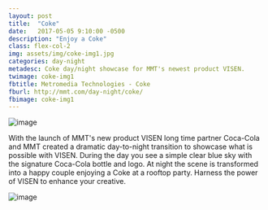 ```yaml
---
layout: post
title:  "Coke"
date:   2017-05-05 9:10:00 -0500
description: "Enjoy a Coke"
class: flex-col-2
img: assets/img/coke-img1.jpg
categories: day-night
metadesc: Coke day/night showcase for MMT's newest product VISEN.
twimage: coke-img1
fbtitle: Metromedia Technologies - Coke
fburl: http://mmt.com/day-night/coke/
fbimage: coke-img1
---
```

![image](../../assets/img/coke-daynight-hero.jpg "Coke Day/Night")

<span>W</span>ith the launch of MMT's new product VISEN long time partner Coca-Cola and MMT created a dramatic day-to-night transition to showcase what is possible with VISEN. During the day you see a simple clear blue sky with the signature Coca-Cola bottle and logo. At night the scene is transformed into a happy couple enjoying a Coke at a rooftop party. Harness the power of VISEN to enhance your creative.

![image](../../assets/img/coke-daynight-img2.jpg "Coke Day/Night")
